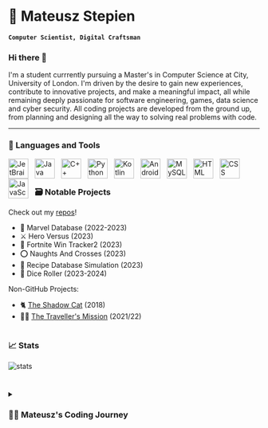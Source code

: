 # 🚀 Mateusz Stepien

**`Computer Scientist, Digital Craftsman`**

### Hi there 👋

I'm a student currrently pursuing a Master's in Computer Science at City, University of London. I'm driven by the desire to gain new experiences, contribute to innovative projects, and make a meaningful impact, all while remaining deeply passionate for software engineering, games, data science and cyber security. All coding projects are developed from the ground up, from planning and designing all the way to solving real problems with code.

<!-- DO THIS -->

<!--
<p align="left">
    <a href="https://github.com/ForrestKnight?tab=followers">
        <img alt="followers" title="Follow me on Github" src="https://custom-icon-badges.demolab.com/github/followers/ForrestKnight?color=236ad3&labelColor=1155ba&style=for-the-badge&logo=person-add&label=Follow&logoColor=white"/></a>
    <a href="https://github.com/mateuszs6?tab=repositories&sort=stargazers">
        <img alt="total stars" title="Total stars on GitHub" src="https://custom-icon-badges.demolab.com/github/stars/ForrestKnight?color=55960c&style=for-the-badge&labelColor=488207&logo=star"/></a>
</p>
-->

---

### 🧰 Languages and Tools

<!-- COPY+PASTE: [align="left" alt="NAME" width="40px" style="padding-right:10px;" ] -->

<img align="left" title="JetBrains" width="40px" style="padding-right:10px;" src="https://cdn.jsdelivr.net/gh/devicons/devicon/icons/jetbrains/jetbrains-original.svg" />
<img align="left" title="Java" width="40px" style="padding-right:10px;" src="https://cdn.jsdelivr.net/gh/devicons/devicon/icons/java/java-original.svg"/>
<img align="left" title="C++" width="40px" style="padding-right:10px;" src="https://cdn.jsdelivr.net/gh/devicons/devicon/icons/cplusplus/cplusplus-original.svg" />
<img align="left" title="Python" width="40px" style="padding-right:10px;" src="https://cdn.jsdelivr.net/gh/devicons/devicon/icons/python/python-original.svg" />
<!-- <img align="left" title="GitHub" width="40px" style="padding-right:10px;" src="https://cdn.jsdelivr.net/gh/devicons/devicon/icons/github/github-original.svg" /> -->
<img align="left" title="Kotlin" width="40px" style="padding-right:10px;" src="https://cdn.jsdelivr.net/gh/devicons/devicon/icons/kotlin/kotlin-original.svg" />
<img align="left" title="Android Studio" width="40px" style="padding-right:10px;" src="https://cdn.jsdelivr.net/gh/devicons/devicon/icons/androidstudio/androidstudio-original.svg" />
<!-- <img align="left" title="Gradle" width="40px" style="padding-right:10px;" src="https://cdn.jsdelivr.net/gh/devicons/devicon/icons/gradle/gradle-plain.svg" /> -->
<img align="left" title="MySQL" width="40px" style="padding-right:10px;" src="https://cdn.jsdelivr.net/gh/devicons/devicon/icons/mysql/mysql-original.svg" />
<img align="left" title="HTML" width="40px" style="padding-right:10px;" src="https://cdn.jsdelivr.net/gh/devicons/devicon/icons/html5/html5-plain.svg" />
<img align="left" title="CSS" width="40px" style="padding-right:10px;" src="https://cdn.jsdelivr.net/gh/devicons/devicon/icons/css3/css3-plain.svg" />
<img align="left" title="JavaScript" width="40px" style="padding-right:10px;" src="https://cdn.jsdelivr.net/gh/devicons/devicon/icons/javascript/javascript-plain.svg" />
<br />

#

### 🗃️ Notable Projects

Check out my [repos][myrepos]!
- 🦸 Marvel Database (2022-2023)
- ⚔️ Hero Versus (2023)
- 🥇 Fortnite Win Tracker2 (2023)
- ⭕ Naughts And Crosses (2023)
- 📜 Recipe Database Simulation (2023)
- 🎲 Dice Roller (2023-2024)

Non-GitHub Projects:
- 🐈 [The Shadow Cat][flowlab] (2018)
- 🏃‍♂️ [The Traveller's Mission][replit] (2021/22)

#

### 📈 Stats

<!-- CHANGE THIS -->

![stats][mystats]

#

<!-- COMPLETE/CHANGE THIS -->

<details>
    <summary><h3>👨‍💻 Mateusz's Coding Journey</h3></summary>
    ...

<!--
**mateuszs6/mateuszs6** is a ✨ _special_ ✨ repository because its `README.md` (this file) appears on your GitHub profile.

Here are some ideas to get you started:

- 🔭 I’m currently working on ...
- 🌱 I’m currently learning ...
- 👯 I’m looking to collaborate on ...
- 🤔 I’m looking for help with ...
- 💬 Ask me about ...
- 📫 How to reach me: ...
- 😄 Pronouns: ...
- ⚡ Fun fact: ...
-->

[flowlab]: https://flowlab.io/games/play/937230
[replit]: https://replit.com/@MateuszStepien1/The-Travellers-Mission?v=1#main.py
[mystats]: https://github-readme-stats.vercel.app/api?username=mateuszs6&show_icons=true&theme=gruvbox
[myrepos]: https://github.com/mateuszs6?tab=repositories
